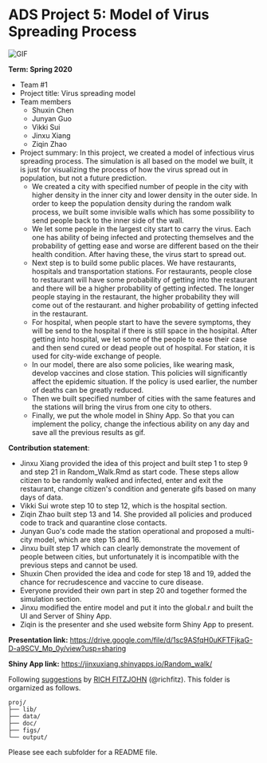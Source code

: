 # ADS Project 5: Model of Virus Spreading Process

![GIF](output/Bad1.gif)

**Term: Spring 2020**
+ Team #1
+ Project title: Virus spreading model
+ Team members
	+ Shuxin Chen
	+ Junyan Guo
	+ Vikki Sui
	+ Jinxu Xiang
	+ Ziqin Zhao
+ Project summary: In this project, we created a model of infectious virus spreading process. The simulation is all based on the model we built, it is just for visualizing the process of how the virus spread out in population, but not a future prediction.
  + We created a city with specified number of people in the city with higher density in the inner city and lower density in the outer side. In order to keep the population density during the random walk process, we built some invisible walls which has some possibility to send people back to the inner side of the wall.
  + We let some people in the largest city start to carry the virus. Each one has ability of being infected and protecting themselves and the probability of getting ease and worse are different based on the their health condition. After having these, the virus start to spread out.
  + Next step is to build some public places. We have restaurants, hospitals and transportation stations. For restaurants, people close to restaurant will have some probability of getting into the restaurant and there will be a higher probability of getting infected. The longer people staying in the restaurant, the higher probability they will come out of the restaurant. and higher probability of getting infected in the restaurant. 
  + For hospital, when people start to have the severe symptoms, they will be send to the hospital if there is still space in the hosipital. After getting into hospital, we let some of the people to ease their case and then send cured or dead people out of hospital. For station, it is used for city-wide exchange of people.
  + In our model, there are also some policies, like wearing mask, develop vaccines and close station. This policies will significantly affect the epidemic situation. If the policy is used earlier, the number of deaths can be greatly reduced.
  + Then we built specified number of cities with the same features and the stations will bring the virus from one city to others. 
  + Finally, we put the whole model in Shiny App. So that you can implement the policy, change the infectious ability on any day and save all the previous results as gif.
	
**Contribution statement**: 
  + Jinxu Xiang provided the idea of this project and built step 1 to step 9 and step 21 in Random_Walk.Rmd as start code. These steps allow citizen to be randomly walked and infected, enter and exit the restaurant, change citizen's condition and generate gifs based on many days of data.
  + Vikki Sui wrote step 10 to step 12, which is the hospital section. 
  + Ziqin Zhao built step 13 and 14. She provided all policies and produced code to track and quarantine close contacts. 
  + Junyan Guo's code made the station operational and proposed a multi-city model, which are step 15 and 16. 
  + Jinxu built step 17 which can clearly demonstrate the movement of people between cities, but unfortunately it is incompatible with the previous steps and cannot be used. 
  + Shuxin Chen provided the idea and code for step 18 and 19, added the chance for recrudescence and vaccine to cure disease. 
  + Everyone provided their own part in step 20 and together formed the simulation section.
  + Jinxu modified the entire model and put it into the global.r and built the UI and Server of Shiny App. 
  + Ziqin is the presenter and she used website form Shiny App to present.

**Presentation link:** 
https://drive.google.com/file/d/1sc9ASfqH0uKFTFjkaG-D-a9SCV_Mp_0y/view?usp=sharing

**Shiny App link:** 
https://jinxuxiang.shinyapps.io/Random_walk/

Following [suggestions](http://nicercode.github.io/blog/2013-04-05-projects/) by [RICH FITZJOHN](http://nicercode.github.io/about/#Team) (@richfitz). This folder is orgarnized as follows.

```
proj/
├── lib/
├── data/
├── doc/
├── figs/
└── output/
```

Please see each subfolder for a README file.

